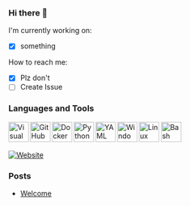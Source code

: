 ### Hi there 👋

I'm currently working on:
- [x] something

How to reach me:
- [x] Plz don't
- [ ] Create Issue

### Languages and Tools

<img align="left" alt="Visual Studio Code" width="40px" src=https://upload.wikimedia.org/wikipedia/commons/9/9a/Visual_Studio_Code_1.35_icon.svg />
<img align="left" alt="GitHub" width="40px" src="https://upload.wikimedia.org/wikipedia/commons/c/c2/GitHub_Invertocat_Logo.svg" />
<img align="left" alt="Docker" width="40px" src="https://upload.wikimedia.org/wikipedia/commons/a/a7/Docker-svgrepo-com.svg" />
<img align="left" alt="Python" width="40px" src="https://upload.wikimedia.org/wikipedia/commons/c/c3/Python-logo-notext.svg" />
<img align="left" alt="YAML" width="40px" src="https://upload.wikimedia.org/wikipedia/commons/6/63/YAML_logo_in_SVG_format.svg" />
<img align="left" alt="Windows" width="40px" src="https://upload.wikimedia.org/wikipedia/commons/5/5f/Windows_logo_-_2012.svg" />
<img aling="left" alt="Linux" width="40px" src="https://upload.wikimedia.org/wikipedia/commons/d/d6/Linux_mascot_tux.png" />
<img aling="left" alt="Bash" width="40px" src="https://upload.wikimedia.org/wikipedia/commons/4/4b/Bash_Logo_Colored.svg" />

<br />

[![Website](https://img.shields.io/website?down_color=red&down_message=down&label=BLOG&style=for-the-badge&up_color=green&up_message=up&url=https%3A%2F%2Flwarnt.github.io)](https://lwarnt.github.io)

### Posts

<!-- BLOG-POST-LIST:START -->
- [Welcome](https://lwarnt.github.io/2022/07/24/welcome.html)
<!-- BLOG-POST-LIST:END -->
